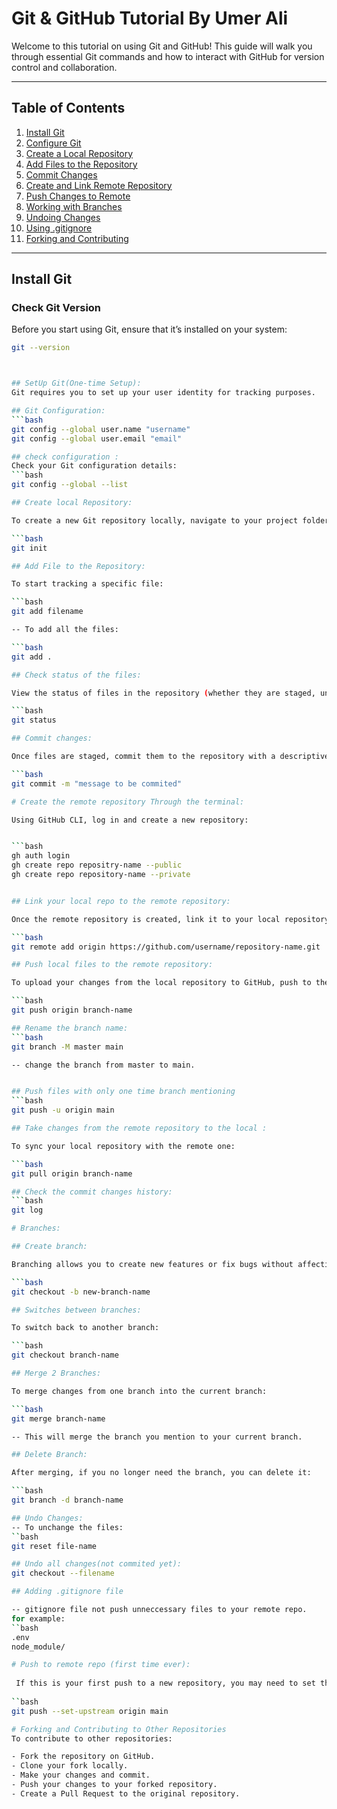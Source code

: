 


# Git & GitHub Tutorial By Umer Ali

Welcome to this tutorial on using Git and GitHub! This guide will walk you through essential Git commands and how to interact with GitHub for version control and collaboration.

---

## Table of Contents

1. [Install Git](#install-git)
2. [Configure Git](#configure-git)
3. [Create a Local Repository](#create-a-local-repository)
4. [Add Files to the Repository](#add-files-to-the-repository)
5. [Commit Changes](#commit-changes)
6. [Create and Link Remote Repository](#create-and-link-remote-repository)
7. [Push Changes to Remote](#push-changes-to-remote)
8. [Working with Branches](#working-with-branches)
9. [Undoing Changes](#undoing-changes)
10. [Using .gitignore](#using-gitignore)
11. [Forking and Contributing](#forking-and-contributing)

---

## Install Git

### Check Git Version
Before you start using Git, ensure that it’s installed on your system:
```bash
git --version



## SetUp Git(One-time Setup):
Git requires you to set up your user identity for tracking purposes.

## Git Configuration:
```bash
git config --global user.name "username"
git config --global user.email "email"

## check configuration :
Check your Git configuration details:
```bash
git config --global --list

## Create local Repository:

To create a new Git repository locally, navigate to your project folder and run:

```bash
git init

## Add File to the Repository:

To start tracking a specific file:

```bash
git add filename

-- To add all the files:

```bash
git add .

## Check status of the files:

View the status of files in the repository (whether they are staged, unstaged, or untracked):

```bash
git status

## Commit changes:

Once files are staged, commit them to the repository with a descriptive message:

```bash
git commit -m "message to be commited"

# Create the remote repository Through the terminal:

Using GitHub CLI, log in and create a new repository:


```bash
gh auth login
gh create repo repositry-name --public
gh create repo repository-name --private


## Link your local repo to the remote repository:

Once the remote repository is created, link it to your local repository:

```bash
git remote add origin https://github.com/username/repository-name.git

## Push local files to the remote repository:

To upload your changes from the local repository to GitHub, push to the desired branch:

```bash
git push origin branch-name

## Rename the branch name:
```bash
git branch -M master main

-- change the branch from master to main.


## Push files with only one time branch mentioning
```bash
git push -u origin main

## Take changes from the remote repository to the local :

To sync your local repository with the remote one:

```bash
git pull origin branch-name

## Check the commit changes history:
```bash
git log

# Branches:

## Create branch:

Branching allows you to create new features or fix bugs without affecting the main branch:

```bash
git checkout -b new-branch-name

## Switches between branches:

To switch back to another branch:

```bash
git checkout branch-name

## Merge 2 Branches:

To merge changes from one branch into the current branch:

```bash
git merge branch-name

-- This will merge the branch you mention to your current branch.

## Delete Branch:

After merging, if you no longer need the branch, you can delete it:

```bash
git branch -d branch-name

## Undo Changes:
-- To unchange the files:
``bash
git reset file-name

## Undo all changes(not commited yet):
git checkout --filename

## Adding .gitignore file

-- gitignore file not push unneccessary files to your remote repo.
for example:
``bash
.env
node_module/

# Push to remote repo (first time ever):
 
 If this is your first push to a new repository, you may need to set the upstream branch:
 
``bash
git push --set-upstream origin main

# Forking and Contributing to Other Repositories
To contribute to other repositories:

- Fork the repository on GitHub.
- Clone your fork locally.
- Make your changes and commit.
- Push your changes to your forked repository.
- Create a Pull Request to the original repository.
